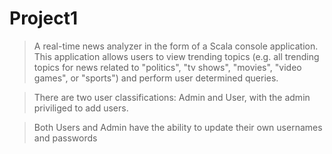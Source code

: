 # Project1


> A real-time news analyzer in the form of a Scala console application. This application allows users to view trending topics (e.g. all trending topics for news related to
    "politics", "tv shows", "movies", "video games", or "sports") and perform user determined queries. 

> There are two user classifications: Admin and User, with the admin priviliged to add users.

> Both Users and Admin have the ability to update their own usernames and passwords
